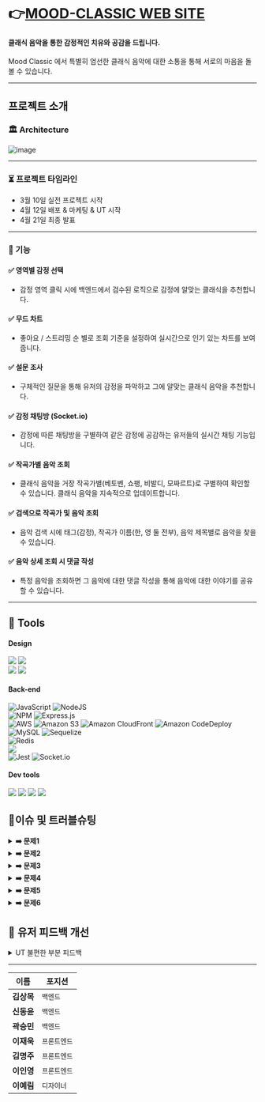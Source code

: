 # 👉[MOOD-CLASSIC WEB SITE][mood-link]

[mood-link]: https://fe-mood.vercel.app/ 'Mood 바로가기'

#### 클래식 음악을 통한 감정적인 치유와 공감을 드립니다.

Mood Classic 에서 특별히 엄선한 클래식 음악에 대한 소통을 통해 서로의 마음을 돌볼 수 있습니다.

---

## 프로젝트 소개

### 🏛 Architecture

![image](https://user-images.githubusercontent.com/122267164/233242245-9e39e72e-62df-4e7d-a144-f2734b0e122a.png)

<hr/>

### ⏳ 프로젝트 타임라인

- 3월 10일 실전 프로젝트 시작 
- 4월 12일 배포 & 마케팅 & UT 시작
- 4월 21일 최종 발표

<hr/>

### 🎹 기능


#### ✅ 영역별 감정 선택 

- 감정 영역 클릭 시에 백엔드에서 검수된 로직으로 감정에 알맞는 클래식을 추천합니다.

#### ✅ 무드 차트

- 좋아요 / 스트리밍 순 별로 조회 기준을 설정하여 실시간으로 인기 있는 차트를 보여줍니다.

#### ✅ 설문 조사

- 구체적인 질문을 통해 유저의 감정을 파악하고 그에 알맞는 클래식 음악을 추천합니다.

#### ✅ 감정 채팅방 (Socket.io)

- 감정에 따른 채팅방을 구별하여 같은 감정에 공감하는 유저들의 실시간 채팅 기능입니다.

#### ✅ 작곡가별 음악 조회

- 클래식 음악을 거장 작곡가별(베토벤, 쇼팽, 비발디, 모짜르트)로 구별하여 확인할 수 있습니다. 클래식 음악을 지속적으로 업데이트합니다.

#### ✅ 검색으로 작곡가 및 음악 조회

- 음악 검색 시에 태그(감정), 작곡가 이름(한, 영 둘 전부), 음악 제목별로 음악을 찾을 수 있습니다.

#### ✅ 음악 상세 조회 시 댓글 작성

- 특정 음악을 조회하면 그 음악에 대한 댓글 작성을 통해 음악에 대한 이야기를 공유할 수 있습니다.  

<hr/>

## 🔧 Tools

#### Design

<p>
  <img src="https://img.shields.io/badge/Figma-F24E1E?style=for-the-badge&logo=Figma&logoColor=white"/>
  <img src="https://img.shields.io/badge/css-1572B6?style=for-the-badge&logo=css3&logoColor=white">
<br>
  <img src="https://img.shields.io/badge/Adobe Photoshop-31A8FF?style=for-the-badge&logo=Adobe Photoshop&logoColor=white">
  <img src="https://img.shields.io/badge/Adobe Illustrator-FF9A00?style=for-the-badge&logo=Adobe Illustrator&logoColor=white">
</p>

#### Back-end


![JavaScript](https://img.shields.io/badge/javascript-%23323330.svg?style=for-the-badge&logo=javascript&logoColor=%23F7DF1E)
![NodeJS](https://img.shields.io/badge/node.js-6DA55F?style=for-the-badge&logo=node.js&logoColor=white)
<br>
![NPM](https://img.shields.io/badge/NPM-%23000000.svg?style=for-the-badge&logo=npm&logoColor=white)
![Express.js](https://img.shields.io/badge/express.js-%23404d59.svg?style=for-the-badge&logo=express&logoColor=%2361DAFB)
<br>
![AWS](https://img.shields.io/badge/AWS-%23FF9900.svg?style=for-the-badge&logo=amazon-aws&logoColor=white)
![Amazon S3](https://img.shields.io/badge/Amazon%20S3-Latest-orange)
![Amazon CloudFront](https://img.shields.io/badge/Amazon%20CloudFront-Latest-orange)
![Amazon CodeDeploy](https://img.shields.io/badge/Amazon%20CodeDeploy-Latest-orange)
<br>
![MySQL](https://img.shields.io/badge/mysql-%2300f.svg?style=for-the-badge&logo=mysql&logoColor=white)
![Sequelize](https://img.shields.io/badge/Sequelize-52B0E7?style=for-the-badge&logo=Sequelize&logoColor=white)
<br>
![Redis](https://img.shields.io/badge/redis-%23DD0031.svg?style=for-the-badge&logo=redis&logoColor=white)
<br>
<img src="https://img.shields.io/badge/JSON Web Tokens-000000?style=for-the-badge&logo=JSON Web Tokens&logoColor=white">
<br>
![Jest](https://img.shields.io/badge/Jest-C21325?style=for-the-badge&logo=Jest&logoColor=white)
![Socket.io](https://img.shields.io/badge/Socket.io-black?style=for-the-badge&logo=socket.io&badgeColor=010101)


#### Dev tools

<p> 
  <img src="https://img.shields.io/badge/Visual%20Studio%20Code-0078d7.svg?style=for-the-badge&logo=visual-studio-code&logoColor=white">
  <img src="https://img.shields.io/badge/git-%23F05033.svg?style=for-the-badge&logo=git&logoColor=white">
  <img src="https://img.shields.io/badge/github-%23121011.svg?style=for-the-badge&logo=github&logoColor=white">
  <img src="https://img.shields.io/badge/github%20actions-%232671E5.svg?style=for-the-badge&logo=githubactions&logoColor=white">
<br>

## 🧨이슈 및 트러블슈팅

<details>
<summary><b>➡️ 문제1</b></summary>
  
> **문제** : redis 무한 루프 문제
>
> **해결** : ![image](https://user-images.githubusercontent.com/63998542/231757396-78c3cc6b-60fa-4bfe-b369-2e94844b3853.png)

  
</details>

<details>
<summary><b>➡️ 문제2</b></summary>
  
> **문제** : 카카오 로그인시 프론트와 백엔드 분업
>
> **해결** : ![image](https://user-images.githubusercontent.com/63998542/231757738-2a69d378-87b1-4989-a84c-71e1955c2a24.png)
</details>

<details>
<summary><b>➡️ 문제3</b></summary>
  
> **문제** : 응답 시간이 너무 오래걸리는 로직
>
> **해결** : ![image](https://user-images.githubusercontent.com/63998542/231757993-4ea0944d-0c89-410b-a8f2-d6fd42ee57f6.png)
</details>

<details>
<summary><b>➡️ 문제4</b></summary>
  
> **문제** : 음악의 분위기를 태그로 저장하여 검색에서 사용할 수 있게 구현
>
> **해결** : ![image](https://user-images.githubusercontent.com/122267164/233242603-5bfba9a2-6311-4700-af6f-8510e28ee352.png)
</details>

<details>
<summary><b>➡️ 문제5</b></summary>
  
> **문제** : 클래식 음악에 감정 결합하기
>
> **해결** : ![image](https://user-images.githubusercontent.com/122267164/233242713-1bc27497-0d37-47b3-a991-72a2179760de.png)
</details>

<details>
<summary><b>➡️ 문제6</b></summary>
  
> **문제** : LAP(layerd architecture pattern) 환경에서 테스트 코드 작성시 DB Mocking 문제
>
> **해결** : LAP (layered architecture pattern) 아키텍쳐 환경에서의 repository layer 테스트 코드 작성시, repository layer에서 sequelize-cli 의 model 을 직접 가져와 사용하고 있었습니다. sequelize module에 의존하고 있는 repository layer 의 코드를 constructor injection 방식의 의존성 주입을 통해 테스트 코드 작성을 가능하게 했습니다. 

</details>

## 📃 유저 피드백 개선
  
<details>
<summary> UT 불편한 부분 피드백 </summary>
  <div markdown="1">
~~로고 누를 시에 추천 페이지로 이동~~
</details>
  
<hr>

| 이름       | 포지션       | 
| ---------- | ------------ | 
| **김상목** | `백엔드` | 
| **신동윤** | `백엔드` |
| **곽승민** | `백엔드` | 
| **이재욱** | `프론트엔드` | 
| **김명주** | `프론트엔드` | 
| **이인영** | `프론트엔드` | 
| **이예림** | `디자이너` |
